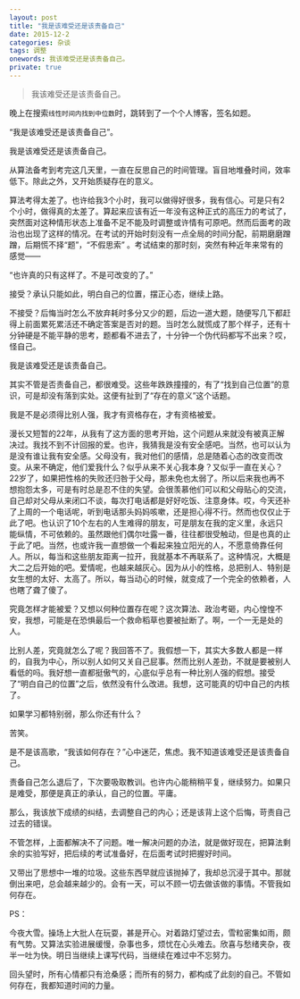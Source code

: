 ```yaml
---
layout: post
title: "我是该难受还是该责备自己"
date: 2015-12-2
categories: 杂谈 
tags: 调整
onewords: 我该难受还是该责备自己。
private: true
---
```

> 我该难受还是该责备自己。

晚上在搜索`线性时间内找到中位数`时，跳转到了一个个人博客，签名如题。

“我是该难受还是该责备自己”。

我是该难受还是该责备自己。

从算法备考到考完这几天里，一直在反思自己的时间管理。盲目地堆叠时间，效率低下。除此之外，又开始质疑存在的意义。

算法考得太差了。也许给我3个小时，我可以做得好很多，我有信心。可是只有2个小时，做得真的太差了。算起来应该有近一年没有这种正式的高压力的考试了，突然面对这种情形状态上准备不足不能及时调整或许情有可原吧。然而后面考的政治也出现了这样的情况。在考试的开始时刻没有一点全局的时间分配，前期磨磨蹭蹭，后期慌不择“题”，“不假思索” 。考试结束的那时刻，突然有种近年来常有的感觉——

“也许真的只有这样了。不是可改变的了。”

接受？承认只能如此，明白自己的位置，摆正心态，继续上路。

不接受？后悔当时怎么不放弃耗时多分又少的题，后边一道大题，随便写几下都赶得上前面累死累活还不确定答案是否对的题。当时怎么就慌成了那个样子，还有十分钟硬是不能平静的思考，题都看不进去了，十分钟一个伪代码都写不出来？哎，怪自己。

我是该难受还是该责备自己。

其实不管是否责备自己，都很难受。这些年跌跌撞撞的，有了“找到自己位置”的意识，可是却没有落到实处。这便有扯到了“存在的意义”这个话题。

我是不是必须得比别人强，我才有资格存在，才有资格被爱。

漫长又短暂的22年，从我有了这方面的思考开始，这个问题从来就没有被真正解决过。我找不到不计回报的爱。也许，我猜我是没有安全感吧。当然，也可以认为是没有谁让我有安全感。父母没有，我对他们的感情，总是随着心态的改变而改变。从来不确定，他们爱我什么？似乎从来不关心我本身？又似乎一直在关心？22岁了，如果把性格的失败还归咎于父母，那未免也太弱了。所以后来我也再不想抱怨太多，可是有时总是忍不住的失望。会很羡慕他们可以和父母贴心的交流，自己却对父母从来闭口不谈，每次打电话都是好好吃饭、注意身体。哎，今天还补了上周的一个电话呢，听到电话那头妈妈咳嗽，还是担心得不行。然而也仅仅止于此了吧。也认识了10个左右的人生难得的朋友，可是朋友在我的定义里，永远只能纵情，不可依赖的。虽然跟他们偶尔吐露一番，往往都很受触动，但是也真的止于此了吧。当然，也或许我一直想做一个看起来独立阳光的人，不愿意倚靠任何人。所以，每当和这些朋友距离一拉开，我就基本不再联系了。这种情况，大概是大二之后开始的吧。爱情呢，也越来越灰心。因为从小的性格，总把别人、特别是女生想的太好、太高了。所以，每当动心的时候，就变成了一个完全的依赖者，人也瞎了聋了傻了。

究竟怎样才能被爱？又想以何种位置存在呢？这次算法、政治考砸，内心惶惶不安，我想，可能是在恐惧最后一个救命稻草也要被扯断了。啊，一个一无是处的人。

比别人差，究竟就怎么了呢？我回答不了。我假想一下，其实大多数人都是一样的，自我为中心，所以别人如何又关自己屁事。然而比别人差劲，不就是要被别人看低的吗。我好想一直都挺傲气的，心底似乎总有一种比别人强的假想。接受了“明白自己的位置”之后，依然没有什么改进。我想，这可能真的切中自己的内核了。

如果学习都特别弱，那么你还有什么？

苦笑。

是不是该高歌，“我该如何存在？”心中迷茫，焦虑。我不知道该难受还是该责备自己。

责备自己怎么退后了，下次要吸取教训。也许内心能稍稍平复，继续努力。如果只是难受，那便是真正的承认，自己的位置。平庸。

那么，我该放下成绩的纠结，去调整自己的内心；还是该背上这个后悔，苛责自己过去的错误。

不管怎样，上面都解决不了问题。唯一解决问题的办法，就是做好现在，把算法剩余的实验写好，把后续的考试准备好，在后面考试时把握好时间。

又带出了思想中一堆的垃圾。这些东西早就应该抛掉了，我却总沉浸于其中。那就倒出来吧，总会越来越少的。会有一天，可以不顾一切去做该做的事情。不管我如何存在。

PS：

今夜大雪。操场上大批人在玩耍，甚是开心。对着路灯望过去，雪粒密集如雨，颇有气势。又算法实验进展缓慢，杂事也多，烦忧在心头难去。欣喜与愁绪夹杂，夜半一吐为快。明日当继续上课写代码，当继续在难过中不忘努力。

回头望时，所有心情都只有沧桑感；而所有的努力，都构成了此刻的自己。不管如何存在，我都知道时间的力量。
